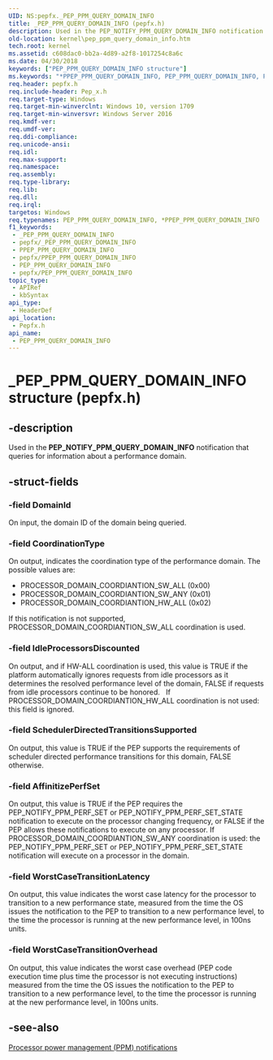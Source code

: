 ```yaml
---
UID: NS:pepfx._PEP_PPM_QUERY_DOMAIN_INFO
title: _PEP_PPM_QUERY_DOMAIN_INFO (pepfx.h)
description: Used in the PEP_NOTIFY_PPM_QUERY_DOMAIN_INFO notification that queries for information about a performance domain. .
old-location: kernel\pep_ppm_query_domain_info.htm
tech.root: kernel
ms.assetid: c608dac0-bb2a-4d89-a2f8-1017254c8a6c
ms.date: 04/30/2018
keywords: ["PEP_PPM_QUERY_DOMAIN_INFO structure"]
ms.keywords: "*PPEP_PPM_QUERY_DOMAIN_INFO, PEP_PPM_QUERY_DOMAIN_INFO, PEP_PPM_QUERY_DOMAIN_INFO structure [Kernel-Mode Driver Architecture], _PEP_PPM_QUERY_DOMAIN_INFO, kernel.pep_ppm_query_domain_info, pepfx/PEP_PPM_QUERY_DOMAIN_INFO"
req.header: pepfx.h
req.include-header: Pep_x.h
req.target-type: Windows
req.target-min-winverclnt: Windows 10, version 1709
req.target-min-winversvr: Windows Server 2016
req.kmdf-ver: 
req.umdf-ver: 
req.ddi-compliance: 
req.unicode-ansi: 
req.idl: 
req.max-support: 
req.namespace: 
req.assembly: 
req.type-library: 
req.lib: 
req.dll: 
req.irql: 
targetos: Windows
req.typenames: PEP_PPM_QUERY_DOMAIN_INFO, *PPEP_PPM_QUERY_DOMAIN_INFO
f1_keywords:
 - _PEP_PPM_QUERY_DOMAIN_INFO
 - pepfx/_PEP_PPM_QUERY_DOMAIN_INFO
 - PPEP_PPM_QUERY_DOMAIN_INFO
 - pepfx/PPEP_PPM_QUERY_DOMAIN_INFO
 - PEP_PPM_QUERY_DOMAIN_INFO
 - pepfx/PEP_PPM_QUERY_DOMAIN_INFO
topic_type:
 - APIRef
 - kbSyntax
api_type:
 - HeaderDef
api_location:
 - Pepfx.h
api_name:
 - PEP_PPM_QUERY_DOMAIN_INFO
---
```


# _PEP_PPM_QUERY_DOMAIN_INFO structure (pepfx.h)


## -description

Used in the <b>PEP_NOTIFY_PPM_QUERY_DOMAIN_INFO</b> notification that queries for information about a performance domain.

## -struct-fields

### -field DomainId

On input, the domain ID of the domain being queried.

### -field CoordinationType

On output, indicates the coordination type of the performance domain. The possible values are:

<ul>
<li>PROCESSOR_DOMAIN_COORDIANTION_SW_ALL (0x00)</li>
<li>PROCESSOR_DOMAIN_COORDIANTION_SW_ANY (0x01)</li>
<li>PROCESSOR_DOMAIN_COORDIANTION_HW_ALL (0x02)</li>
</ul>
If this notification is not supported, PROCESSOR_DOMAIN_COORDIANTION_SW_ALL coordination is used.

### -field IdleProcessorsDiscounted

On output, and if HW-ALL coordination is used, this value is  TRUE if the platform automatically ignores requests from idle processors as it determines the resolved performance level of the domain, FALSE if requests from idle processors continue to be honored.  
If PROCESSOR_DOMAIN_COORDIANTION_HW_ALL coordination is not used: this field is ignored.

### -field SchedulerDirectedTransitionsSupported

On output, this value is TRUE if the PEP supports the requirements of scheduler directed performance transitions for this domain, FALSE otherwise.

### -field AffinitizePerfSet

On output, this value is TRUE if the PEP requires the PEP_NOTIFY_PPM_PERF_SET or PEP_NOTIFY_PPM_PERF_SET_STATE notification to execute on the processor changing frequency, or FALSE if the PEP allows these notifications to execute on any processor.
If PROCESSOR_DOMAIN_COORDIANTION_SW_ANY coordination is used: the PEP_NOTIFY_PPM_PERF_SET or PEP_NOTIFY_PPM_PERF_SET_STATE notification will execute on a processor in the domain.

### -field WorstCaseTransitionLatency

On output, this value indicates the worst case latency for the processor to transition to a new performance state, measured from the time the OS issues the notification to the PEP to transition to a new performance level, to the time the processor is running at the new performance level, in 100ns units.

### -field WorstCaseTransitionOverhead

On output, this value indicates the worst case overhead (PEP code execution time plus time the processor is not executing instructions) measured from the time the OS issues the notification to the PEP to transition to a new performance level, to the time the processor is running at the new performance level, in 100ns units.

## -see-also

[Processor power management (PPM) notifications](/windows-hardware/drivers/kernel/ppm-notifications)